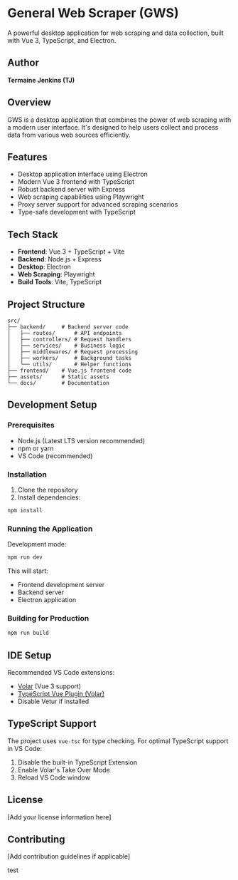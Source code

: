 # General Web Scraper (GWS)

A powerful desktop application for web scraping and data collection, built with Vue 3, TypeScript, and Electron.

## Author
**Termaine Jenkins (TJ)**

## Overview
GWS is a desktop application that combines the power of web scraping with a modern user interface. It's designed to help users collect and process data from various web sources efficiently.

## Features
- Desktop application interface using Electron
- Modern Vue 3 frontend with TypeScript
- Robust backend server with Express
- Web scraping capabilities using Playwright
- Proxy server support for advanced scraping scenarios
- Type-safe development with TypeScript

## Tech Stack
- **Frontend**: Vue 3 + TypeScript + Vite
- **Backend**: Node.js + Express
- **Desktop**: Electron
- **Web Scraping**: Playwright
- **Build Tools**: Vite, TypeScript

## Project Structure
```
src/
├── backend/     # Backend server code
│   ├── routes/      # API endpoints
│   ├── controllers/ # Request handlers
│   ├── services/    # Business logic
│   ├── middlewares/ # Request processing
│   ├── workers/     # Background tasks
│   └── utils/       # Helper functions
├── frontend/    # Vue.js frontend code
├── assets/      # Static assets
└── docs/        # Documentation
```

## Development Setup

### Prerequisites
- Node.js (Latest LTS version recommended)
- npm or yarn
- VS Code (recommended)

### Installation
1. Clone the repository
2. Install dependencies:
```bash
npm install
```

### Running the Application
Development mode:
```bash
npm run dev
```
This will start:
- Frontend development server
- Backend server
- Electron application

### Building for Production
```bash
npm run build
```

## IDE Setup
Recommended VS Code extensions:
- [Volar](https://marketplace.visualstudio.com/items?itemName=Vue.volar) (Vue 3 support)
- [TypeScript Vue Plugin (Volar)](https://marketplace.visualstudio.com/items?itemName=Vue.vscode-typescript-vue-plugin)
- Disable Vetur if installed

## TypeScript Support
The project uses `vue-tsc` for type checking. For optimal TypeScript support in VS Code:
1. Disable the built-in TypeScript Extension
2. Enable Volar's Take Over Mode
3. Reload VS Code window

## License
[Add your license information here]

## Contributing
[Add contribution guidelines if applicable]


test